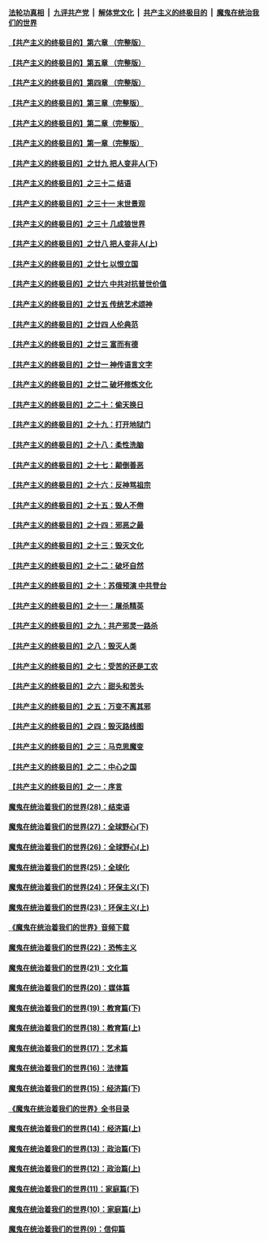 

####  [法轮功真相](../../../../basic/blob/master/README.md?t=06042031) &nbsp;|&nbsp; [九评共产党](../../../../9ping.md/blob/master/README.md?t=06042031) &nbsp;|&nbsp; [解体党文化](../../../../jtdwh.md/blob/master/README.md?t=06042031)  &nbsp;|&nbsp; [共产主义的终极目的](../../../../gczydzjmd.md/blob/master/README.md?t=06042031) &nbsp;|&nbsp; [魔鬼在统治我们的世界](../../../../mgztzwmdsj.md/blob/master/README.md?t=06042031) 

#### [【共产主义的终极目的】第六章 （完整版）](../pages/nsc422/n11428913.md?t=06042031) 

#### [【共产主义的终极目的】第五章 （完整版）](../pages/nsc422/n11428912.md?t=06042031) 

#### [【共产主义的终极目的】第四章 （完整版）](../pages/nsc422/n11428907.md?t=06042031) 

#### [【共产主义的终极目的】第三章（完整版）](../pages/nsc422/n11428848.md?t=06042031) 

#### [【共产主义的终极目的】第二章（完整版）](../pages/nsc422/n11428831.md?t=06042031) 

#### [【共产主义的终极目的】第一章（完整版）](../pages/nsc422/n11417651.md?t=06042031) 

#### [【共产主义的终极目的】之廿九 把人变非人(下)](../pages/nsc422/n11344140.md?t=06042031) 

#### [【共产主义的终极目的】之三十二 结语](../pages/nsc422/n11360535.md?t=06042031) 

#### [【共产主义的终极目的】之三十一 末世景观](../pages/nsc422/n11351129.md?t=06042031) 

#### [【共产主义的终极目的】之三十 几成狼世界](../pages/nsc422/n11348280.md?t=06042031) 

#### [【共产主义的终极目的】之廿八 把人变非人(上)](../pages/nsc422/n11340492.md?t=06042031) 

#### [【共产主义的终极目的】之廿七 以恨立国](../pages/nsc422/n11336944.md?t=06042031) 

#### [【共产主义的终极目的】之廿六 中共对抗普世价值](../pages/nsc422/n11324785.md?t=06042031) 

#### [【共产主义的终极目的】之廿五 传统艺术颂神](../pages/nsc422/n11296396.md?t=06042031) 

#### [【共产主义的终极目的】之廿四 人伦典范](../pages/nsc422/n11296397.md?t=06042031) 

#### [【共产主义的终极目的】之廿三 富而有德](../pages/nsc422/n11283598.md?t=06042031) 

#### [【共产主义的终极目的】之廿一 神传语言文字](../pages/nsc422/n11263265.md?t=06042031) 

#### [【共产主义的终极目的】之廿二 破坏修炼文化](../pages/nsc422/n11245728.md?t=06042031) 

#### [【共产主义的终极目的】之二十：偷天换日](../pages/nsc422/n11238846.md?t=06042031) 

#### [【共产主义的终极目的】之十九：打开地狱门](../pages/nsc422/n11206376.md?t=06042031) 

#### [【共产主义的终极目的】之十八：柔性洗脑](../pages/nsc422/n11199994.md?t=06042031) 

#### [【共产主义的终极目的】之十七：颠倒善恶](../pages/nsc422/n11179782.md?t=06042031) 

#### [【共产主义的终极目的】之十六：反神骂祖宗](../pages/nsc422/n11166798.md?t=06042031) 

#### [【共产主义的终极目的】之十五：毁人不倦](../pages/nsc422/n11166792.md?t=06042031) 

#### [【共产主义的终极目的】之十四：邪恶之最](../pages/nsc422/n11150249.md?t=06042031) 

#### [【共产主义的终极目的】之十三：毁灭文化](../pages/nsc422/n11135227.md?t=06042031) 

#### [【共产主义的终极目的】之十二：破坏自然](../pages/nsc422/n11135214.md?t=06042031) 

#### [【共产主义的终极目的】之十：苏俄预演 中共登台](../pages/nsc422/n11118424.md?t=06042031) 

#### [【共产主义的终极目的】之十一：屠杀精英](../pages/nsc422/n11118442.md?t=06042031) 

#### [【共产主义的终极目的】之九：共产邪灵一路杀](../pages/nsc422/n11114139.md?t=06042031) 

#### [【共产主义的终极目的】之八：毁灭人类](../pages/nsc422/n11108503.md?t=06042031) 

#### [【共产主义的终极目的】之七：受苦的还是工农](../pages/nsc422/n11101809.md?t=06042031) 

#### [【共产主义的终极目的】之六：甜头和苦头](../pages/nsc422/n11096971.md?t=06042031) 

#### [【共产主义的终极目的】之五：万变不离其邪](../pages/nsc422/n11091285.md?t=06042031) 

#### [【共产主义的终极目的】之四：毁灭路线图](../pages/nsc422/n11086284.md?t=06042031) 

#### [【共产主义的终极目的】之三：马克思魔变](../pages/nsc422/n11061941.md?t=06042031) 

#### [【共产主义的终极目的】之二：中心之国](../pages/nsc422/n11047728.md?t=06042031) 

#### [【共产主义的终极目的】之一：序言](../pages/nsc422/n11086077.md?t=06042031) 

#### [魔鬼在统治着我们的世界(28)：结束语](../pages/nsc422/n10936246.md?t=06042031) 

#### [魔鬼在统治着我们的世界(27)：全球野心(下)](../pages/nsc422/n10928319.md?t=06042031) 

#### [魔鬼在统治着我们的世界(26)：全球野心(上)](../pages/nsc422/n10900318.md?t=06042031) 

#### [魔鬼在统治着我们的世界(25)：全球化](../pages/nsc422/n10788205.md?t=06042031) 

#### [魔鬼在统治着我们的世界(24)：环保主义(下)](../pages/nsc422/n10695307.md?t=06042031) 

#### [魔鬼在统治着我们的世界(23)：环保主义(上)](../pages/nsc422/n10688613.md?t=06042031) 

#### [《魔鬼在统治着我们的世界》音频下载](../pages/nsc422/n10635553.md?t=06042031) 

#### [魔鬼在统治着我们的世界(22)：恐怖主义](../pages/nsc422/n10614727.md?t=06042031) 

#### [魔鬼在统治着我们的世界(21)：文化篇](../pages/nsc422/n10597706.md?t=06042031) 

#### [魔鬼在统治着我们的世界(20)：媒体篇](../pages/nsc422/n10586579.md?t=06042031) 

#### [魔鬼在统治着我们的世界(19)：教育篇(下)](../pages/nsc422/n10564808.md?t=06042031) 

#### [魔鬼在统治着我们的世界(18)：教育篇(上)](../pages/nsc422/n10526970.md?t=06042031) 

#### [魔鬼在统治着我们的世界(17)：艺术篇](../pages/nsc422/n10499093.md?t=06042031) 

#### [魔鬼在统治着我们的世界(16)：法律篇](../pages/nsc422/n10485969.md?t=06042031) 

#### [魔鬼在统治着我们的世界(15)：经济篇(下)](../pages/nsc422/n10469975.md?t=06042031) 

#### [《魔鬼在统治着我们的世界》全书目录](../pages/nsc422/n10464261.md?t=06042031) 

#### [魔鬼在统治着我们的世界(14)：经济篇(上)](../pages/nsc422/n10457370.md?t=06042031) 

#### [魔鬼在统治着我们的世界(13)：政治篇(下)](../pages/nsc422/n10448270.md?t=06042031) 

#### [魔鬼在统治着我们的世界(12)：政治篇(上)](../pages/nsc422/n10444576.md?t=06042031) 

#### [魔鬼在统治着我们的世界(11)：家庭篇(下)](../pages/nsc422/n10440961.md?t=06042031) 

#### [魔鬼在统治着我们的世界(10)：家庭篇(上)](../pages/nsc422/n10435448.md?t=06042031) 

#### [魔鬼在统治着我们的世界(9)：信仰篇](../pages/nsc422/n10432159.md?t=06042031) 

